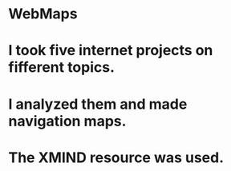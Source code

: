 # WebMaps 
# I took five internet projects on fifferent topics. 
# I analyzed them and made navigation maps. 
# The XMIND resource was used.
